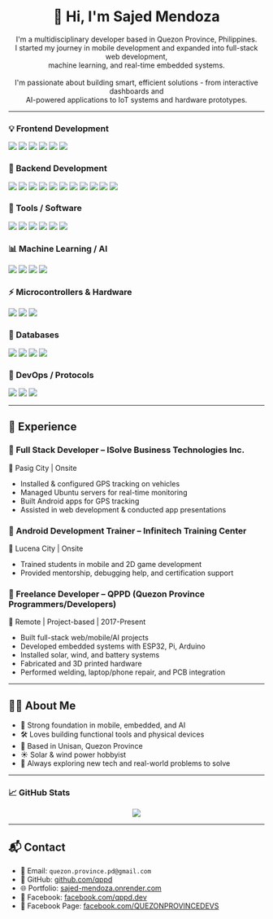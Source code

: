 <h1 align="center">👋 Hi, I'm Sajed Mendoza</h1>

<p align="center">
  I'm a multidisciplinary developer based in Quezon Province, Philippines.<br>
  I started my journey in mobile development and expanded into full-stack web development,<br>
  machine learning, and real-time embedded systems.<br><br>
  I'm passionate about building smart, efficient solutions - from interactive dashboards and<br>
  AI-powered applications to IoT systems and hardware prototypes.
</p>

---

### 💡 Frontend Development
<p>
  <img src="https://img.shields.io/badge/HTML5-E34F26?style=for-the-badge&logo=html5&logoColor=white"/>
  <img src="https://img.shields.io/badge/CSS3-1572B6?style=for-the-badge&logo=css3&logoColor=white"/>
  <img src="https://img.shields.io/badge/JavaScript-F7DF1E?style=for-the-badge&logo=javascript&logoColor=black"/>
  <img src="https://img.shields.io/badge/React-20232A?style=for-the-badge&logo=react&logoColor=61DAFB"/>
  <img src="https://img.shields.io/badge/Bootstrap-563D7C?style=for-the-badge&logo=bootstrap&logoColor=white"/>
  <img src="https://img.shields.io/badge/Vue.js-35495E?style=for-the-badge&logo=vue.js&logoColor=4FC08D"/>
</p>

### 🔧 Backend Development
<p>
  <img src="https://img.shields.io/badge/PHP-777BB4?style=for-the-badge&logo=php&logoColor=white"/>
  <img src="https://img.shields.io/badge/Laravel-F55247?style=for-the-badge&logo=laravel&logoColor=white"/>
  <img src="https://img.shields.io/badge/Python-3776AB?style=for-the-badge&logo=python&logoColor=white"/>
  <img src="https://img.shields.io/badge/Flask-000000?style=for-the-badge&logo=flask&logoColor=white"/>
  <img src="https://img.shields.io/badge/Node.js-339933?style=for-the-badge&logo=node.js&logoColor=white"/>
  <img src="https://img.shields.io/badge/Express.js-000000?style=for-the-badge&logo=express&logoColor=white"/>
  <img src="https://img.shields.io/badge/Java-ED8B00?style=for-the-badge&logo=java&logoColor=white"/>
  <img src="https://img.shields.io/badge/.NET-512BD4?style=for-the-badge&logo=dotnet&logoColor=white"/>
  <img src="https://img.shields.io/badge/C++-00599C?style=for-the-badge&logo=c%2B%2B&logoColor=white"/>
  <img src="https://img.shields.io/badge/C%23-239120?style=for-the-badge&logo=c-sharp&logoColor=white"/>
  <img src="https://img.shields.io/badge/REST%20API-FF6C37?style=for-the-badge&logo=api&logoColor=white"/>
</p>

### 🧰 Tools / Software
<p>
  <img src="https://img.shields.io/badge/Android%20Studio-3DDC84?style=for-the-badge&logo=android-studio&logoColor=white"/>
  <img src="https://img.shields.io/badge/PyCharm-000000?style=for-the-badge&logo=pycharm&logoColor=white"/>
  <img src="https://img.shields.io/badge/VS%20Code-007ACC?style=for-the-badge&logo=visual-studio-code&logoColor=white"/>
  <img src="https://img.shields.io/badge/Arduino-00979D?style=for-the-badge&logo=arduino&logoColor=white"/>
  <img src="https://img.shields.io/badge/Fusion%20360-F29305?style=for-the-badge&logo=autodesk&logoColor=white"/>
  <img src="https://img.shields.io/badge/NetBeans-1B6AC6?style=for-the-badge&logo=apache-netbeans-ide&logoColor=white"/>
</p>

### 📊 Machine Learning / AI
<p>
  <img src="https://img.shields.io/badge/TensorFlow-FF6F00?style=for-the-badge&logo=tensorflow&logoColor=white"/>
  <img src="https://img.shields.io/badge/PyTorch-EE4C2C?style=for-the-badge&logo=pytorch&logoColor=white"/>
  <img src="https://img.shields.io/badge/scikit--learn-F7931E?style=for-the-badge&logo=scikit-learn&logoColor=white"/>
  <img src="https://img.shields.io/badge/YOLO-00BCD4?style=for-the-badge&logo=YOLO&logoColor=white"/>
</p>

### ⚡ Microcontrollers & Hardware
<p>
  <img src="https://img.shields.io/badge/ESP32-3C5280?style=for-the-badge&logo=espressif&logoColor=white"/>
  <img src="https://img.shields.io/badge/Raspberry%20Pi-C51A4A?style=for-the-badge&logo=raspberry-pi&logoColor=white"/>
  <img src="https://img.shields.io/badge/Arduino-00979D?style=for-the-badge&logo=arduino&logoColor=white"/>
</p>

### 💽 Databases
<p>
  <img src="https://img.shields.io/badge/MySQL-4479A1?style=for-the-badge&logo=mysql&logoColor=white"/>
  <img src="https://img.shields.io/badge/SQLite-003B57?style=for-the-badge&logo=sqlite&logoColor=white"/>
  <img src="https://img.shields.io/badge/Firebase-FFCA28?style=for-the-badge&logo=firebase&logoColor=black"/>
  <img src="https://img.shields.io/badge/MongoDB-47A248?style=for-the-badge&logo=mongodb&logoColor=white"/>
</p>

### 🔐 DevOps / Protocols
<p>
  <img src="https://img.shields.io/badge/Git-F05032?style=for-the-badge&logo=git&logoColor=white"/>
  <img src="https://img.shields.io/badge/SSH-000000?style=for-the-badge&logo=OpenSSH&logoColor=white"/>
  <img src="https://img.shields.io/badge/WebSocket-00BFFF?style=for-the-badge"/>
</p>

---

## 💼 Experience

### 🔹 Full Stack Developer – ISolve Business Technologies Inc.
📍 Pasig City | Onsite  
- Installed & configured GPS tracking on vehicles  
- Managed Ubuntu servers for real-time monitoring  
- Built Android apps for GPS tracking  
- Assisted in web development & conducted app presentations

### 🔹 Android Development Trainer – Infinitech Training Center  
📍 Lucena City | Onsite  
- Trained students in mobile and 2D game development  
- Provided mentorship, debugging help, and certification support

### 🔹 Freelance Developer – QPPD (Quezon Province Programmers/Developers)  
📍 Remote | Project-based | 2017-Present  
- Built full-stack web/mobile/AI projects  
- Developed embedded systems with ESP32, Pi, Arduino  
- Installed solar, wind, and battery systems  
- Fabricated and 3D printed hardware  
- Performed welding, laptop/phone repair, and PCB integration

---

## 👨‍💻 About Me

- 🧠 Strong foundation in mobile, embedded, and AI  
- 🛠 Loves building functional tools and physical devices  
- 🏡 Based in Unisan, Quezon Province  
- ☀️ Solar & wind power hobbyist  
- 🎯 Always exploring new tech and real-world problems to solve

---

### 📈 GitHub Stats

<p align="center">
  <img src="https://github-readme-stats.vercel.app/api/top-langs/?username=qppd&layout=compact&theme=tokyonight" />
</p>

---

## 📬 Contact

- 📧 Email: `quezon.province.pd@gmail.com`  
- 🐙 GitHub: [github.com/qppd](https://github.com/qppd)  
- 🌐 Portfolio: [sajed-mendoza.onrender.com](https://sajed-mendoza.onrender.com)  
- 📘 Facebook: [facebook.com/qppd.dev](https://facebook.com/qppd.dev)  
- 📄 Facebook Page: [facebook.com/QUEZONPROVINCEDEVS](https://facebook.com/QUEZONPROVINCEDEVS)
